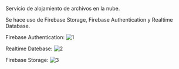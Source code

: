Servicio de alojamiento de archivos en la nube.

Se hace uso de Firebase Storage, Firebase Authentication y Realtime Database.


Firebase Authentication:
![1](https://user-images.githubusercontent.com/99307301/171301509-8a6c58bc-b658-4a3e-9a0d-019caa278e07.png)

Realtime Datebase:
![2](https://user-images.githubusercontent.com/99307301/171301981-523c400d-1b90-4cc7-9e19-da8b96907adb.png)


Firebase Storage:
![3](https://user-images.githubusercontent.com/99307301/171301995-177eaff8-6c2c-4414-a92d-5c32f45b1350.png)
